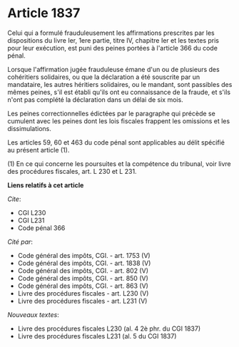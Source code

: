 # Article 1837

Celui qui a formulé frauduleusement les affirmations prescrites par les dispositions du livre Ier, 1ere partie, titre IV,
chapitre Ier et les textes pris pour leur exécution, est puni des peines portées à l'article 366 du code pénal.

Lorsque l'affirmation jugée frauduleuse émane d'un ou de plusieurs des cohéritiers solidaires, ou que la déclaration a été
souscrite par un mandataire, les autres héritiers solidaires, ou le mandant, sont passibles des mêmes peines, s'il est établi
qu'ils ont eu connaissance de la fraude, et s'ils n'ont pas complété la déclaration dans un délai de six mois.

Les peines correctionnelles édictées par le paragraphe qui précède se cumulent avec les peines dont les lois fiscales
frappent les omissions et les dissimulations.

Les articles 59, 60 et 463 du code pénal sont applicables au délit spécifié au présent article (1).

(1) En ce qui concerne les poursuites et la compétence du tribunal, voir livre des procédures fiscales, art. L 230 et L 231.

**Liens relatifs à cet article**

_Cite_:

  - CGI L230
  - CGI L231
  - Code pénal 366

_Cité par_:

  - Code général des impôts, CGI. - art. 1753 (V)
  - Code général des impôts, CGI. - art. 1838 (V)
  - Code général des impôts, CGI. - art. 802 (V)
  - Code général des impôts, CGI. - art. 850 (V)
  - Code général des impôts, CGI. - art. 863 (V)
  - Livre des procédures fiscales - art. L230 (V)
  - Livre des procédures fiscales - art. L231 (V)

_Nouveaux textes_:

  - Livre des procédures fiscales L230 (al. 4 2è phr. du CGI 1837)
  - Livre des procédures fiscales L231 (al. 5 du CGI 1837)
